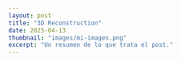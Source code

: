 ```yaml
---
layout: post
title: "3D Reconstruction"
date: 2025-04-13
thumbnail: "images/mi-imagen.png"
excerpt: "Un resumen de lo que trata el post."
---
```

